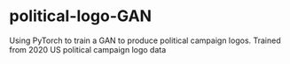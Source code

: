 # political-logo-GAN
Using PyTorch to train a GAN to produce political campaign logos. Trained from 2020 US political campaign logo data
